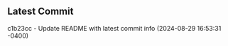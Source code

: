
## Latest Commit
c1b23cc - Update README with latest commit info (2024-08-29 16:53:31 -0400) <Yunxi-Zhou>

